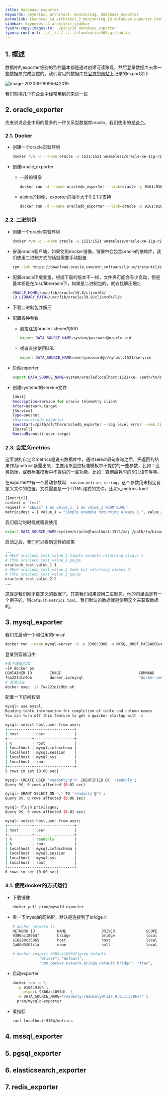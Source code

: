 ```yaml
---
title: database_exporter
keywords: keynotes, architect, monitoring, database_exporter
permalink: keynotes_L4_architect_2_monitoring_16_database_exporter.html
sidebar: keynotes_L4_architect_sidebar
typora-copy-images-to: ./pics/16_database_exporter
typora-root-url: ../../../../../cloudnative365.github.io
---
```


## 1. 概述

数据库的exporter级别的监控基本都是通过创建可读账号，然后登录数据库去拿一些数据来完成监控的。我们常见的数据库在[官方的网站](https://prometheus.io/docs/instrumenting/exporters/#databases)上记录的export如下

![image-20200918095642019](/pages/keynotes/L4_architect/2_monitoring/pics/16_database_exporter/image-20200918095642019.png)

我们就挑几个在企业中经常用到的来说一说

## 2. oracle_exporter

先来说说企业中用的最多的一种关系型数据库oracle，我们使用的是[这个](https://github.com/iamseth/oracledb_exporter)。

### 2.1. Docker

+ 创建一个oracle实验环境

  ``` bash
  docker run -d --name oracle -p 1521:1521 wnameless/oracle-xe-11g-r2:18.04-apex
  ```

+ 创建oracle_exporter

  + 一般的镜像

    ``` bash
    docker run -d --name oracledb_exporter --link=oracle -p 9161:9161 -e DATA_SOURCE_NAME=system/oracle@oracle/xe iamseth/oracledb_exporter
    ```

  + alpine的镜像，exporter的版本大于0.2.1才支持

    ``` bash
    docker run -d --name oracledb_exporter --link=oracle -p 9161:9161 -e DATA_SOURCE_NAME=system/oracle@oracle/xe iamseth/oracledb_exporter:alpine
    ```

### 2.2. 二进制包

+ 创建一个oracle实验环境

  ``` bash
  docker run -d --name oracle -p 1521:1521 wnameless/oracle-xe-11g-r2:18.04-apex
  ```

+ 安装oracle客户端，如果使用docker镜像，镜像中会包含oracle的依赖库，我们使用二进制方式的话就需要手动配置

  ``` bash
  rpm -ivh https://download.oracle.com/otn_software/linux/instantclient/19800/oracle-instantclient19.8-basiclite-19.8.0.0.0-1.x86_64.rpm
  ```

+ 配置oracle环境变量，根据下载的版本不一样，文件夹可能会有小变动，但是基本都是在/usr/lib/oracle下，如果是二进制包的，就去找解压地址

  ``` bash
  ORACLE_HOME=/usr/lib/oracle/19.8/client64/
  LD_LIBRARY_PATH=/usr/lib/oracle/19.8/client64/lib
  ```

+ 下载二进制包并解压

+ 配置各种参数

  + 直接连接oracle listener的SID

    ``` bash
    export DATA_SOURCE_NAME=system/password@oracle-sid
    ```

  + 或者直接使用URL

    ``` bash
    export DATA_SOURCE_NAME=user/password@//myhost:1521/service
    ```

+ 启动exporter

  ``` bash
  export DATA_SOURCE_NAME=system/oracle@localhost:1521/xe; /path/to/binary/oracledb_exporter --log.level error --web.listen-address 0.0.0.0:9161
  ```

+ 创建systemd的service文件

  ``` bash
  [Unit]
  Description=Service for oracle telemetry client
  After=network.target
  [Service]
  Type=oneshot
  #User=oracledb_exporter
  ExecStart=/path/of/the/oracledb_exporter --log.level error --web.listen-address 0.0.0.0:9161
  [Install]
  WantedBy=multi-user.target
  ```

### 2.3. 自定义metrics

这里说的自定义metrics是说去数据库中，通过select语句查询之后，把返回的结果作为metrics暴露出来，主要用来监控标准模板中不提供的一些参数，比如：业务指标，或者标准模板中不提供的一些功能，比如：查询最耗时的SQL语句等等。

在exporter中有一个启动参数叫`--custom.metrics string`，这个参数用来指定自定义文件的位置，文件需要是一个TOML格式的文件，比如c_metrics.toml

``` bash
[[metric]]
context = "test"
request = "SELECT 1 as value_1, 2 as value_2 FROM DUAL"
metricsdesc = { value_1 = "Simple example returning always 1.", value_2 = "Same but returning always 2." }
```

我们启动的时候就需要使用

``` bash
export DATA_SOURCE_NAME=system/oracle@localhost:1521/xe; /path/to/binary/oracledb_exporter --log.level error --web.listen-address 0.0.0.0:9161 --custom.metrics /path/to/c_metrics.toml
```

启动之后，我们可以看到这样的结果

``` bash
...
# HELP oracledb_test_value_1 Simple example returning always 1.
# TYPE oracledb_test_value_1 gauge
oracledb_test_value_1 1
# HELP oracledb_test_value_2 Same but returning always 2.
# TYPE oracledb_test_value_2 gauge
oracledb_test_value_2 2
...
```

这就是我们刚才自定义的数据了。其实我们如果使用二进制包，他的包里面是有一个例子的，叫`default-metrics.toml`。我们默认的数据就是使用这个来获取数据的。

## 3. mysql_exporter

我们先启动一个测试用的mysql

``` bash
docker run --name mysql-server -d -p 3306:3306 -e MYSQL_ROOT_PASSWORD=mysql docker.io/mysql
```

登录到容器当中

``` bash
#看下容器的ID
~]# docker ps
CONTAINER ID        IMAGE                                   COMMAND                  CREATED             STATUS              PORTS                                      NAMES
7aa221d1c9bb        docker.io/mysql                         "docker-entrypoint..."   7 minutes ago       Up 7 minutes        0.0.0.0:3306->3306/tcp, 33060/tcp          mysql-server
# 登录过去
docker exec -it 7aa221d1c9bb sh
```

配置一下访问权限

``` bash
mysql> use mysql;
Reading table information for completion of table and column names
You can turn off this feature to get a quicker startup with -A

mysql> select host,user from user;
+-----------+------------------+
| host      | user             |
+-----------+------------------+
| %         | root             |
| localhost | mysql.infoschema |
| localhost | mysql.session    |
| localhost | mysql.sys        |
| localhost | root             |
+-----------+------------------+
5 rows in set (0.00 sec)

mysql> CREATE USER 'readonly'@'%' IDENTIFIED BY 'readonly';
Query OK, 0 rows affected (0.02 sec)

mysql> GRANT SELECT ON *.* TO 'readonly'@'%';
Query OK, 0 rows affected (0.06 sec)

mysql> flush privileges;
Query OK, 0 rows affected (0.01 sec)

mysql> select host,user from user;
+-----------+------------------+
| host      | user             |
+-----------+------------------+
| %         | readonly         |
| %         | root             |
| localhost | mysql.infoschema |
| localhost | mysql.session    |
| localhost | mysql.sys        |
| localhost | root             |
+-----------+------------------+
6 rows in set (0.00 sec)

```

### 3.1. 使用docker的方式运行

+ 下载镜像

  ``` bash
  docker pull prom/mysqld-exporter
  ```

  

+ 看一下mysql的网络IP，默认是连接到了bridge上

  ``` bash
  # docker network ls
  NETWORK ID          NAME                DRIVER              SCOPE
  9386ac1896df        bridge              bridge              local
  a16288c35865        host                host                local
  2a88d9207c1a        none                null                local
  
  # docker inspect 9386ac1896df|grep default
              "Driver": "default",
              "com.docker.network.bridge.default_bridge": "true",
  
  ```

+ 启动exporter

  ``` bash
  docker run -d \
    -p 9104:9104 \
    --network 9386ac1896df  \
    -e DATA_SOURCE_NAME="readonly:readonly@(127.0.0.1:3306)/" \
    prom/mysqld-exporter
  ```

+ 看指标

  ``` bash
  curl localhost:9104/metrics
  ```

## 4. mssql_exporter



## 5. pgsql_exporter



## 6. elasticsearch_exporter



## 7. redis_exporter
